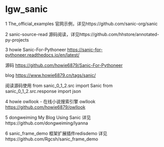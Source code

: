 # lgw_sanic
1 The_official_examples 官网示例，详见https://github.com/sanic-org/sanic

2 sanic-source-read 源码阅读，详见https://github.com/hhstore/annotated-py-projects


3 howie  Sanic-For-Pythoneer   https://sanic-for-pythoneer.readthedocs.io/en/latest/

源码 https://github.com/howie6879/Sanic-For-Pythoneer
                  
blog https://www.howie6879.cn/tags/sanic/

阅读源码使用
from sanic_0_1_2.src import Sanic
from sanic_0_1_2.src.response import json

4 howie  owllook - 在线小说搜索引擎 owllook  https://github.com/howie6879/owllook

5 dongweiming My Blog Using Sanic 详见https://github.com/dongweiming/lyanna


6 sanic_frame_demo 框架扩展插件redisdemo 详见https://github.com/Rgcsh/sanic_frame_demo
